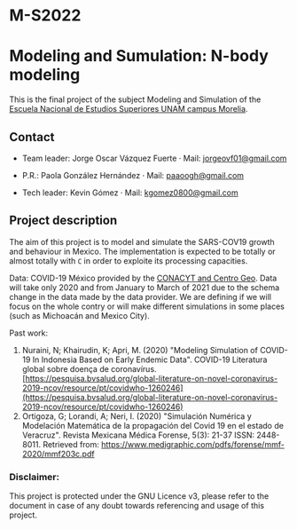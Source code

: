# M-S2022
# Modeling and Sumulation: N-body modeling
This is the final project of the subject Modeling and Simulation of the [Escuela Nacional de Estudios Superiores UNAM campus Morelia](https://www.enesmorelia.unam.mx/).

## Contact

- Team leader: Jorge Oscar Vázquez Fuerte 
     · Mail: jorgeovf01@gmail.com 
     
- P.R.: Paola González Hernández
     · Mail: paaoogh@gmail.com

- Tech leader: Kevin Gómez 
     · Mail: kgomez0800@gmail.com
     


## Project description

The aim of this project is to model and simulate the SARS-COV19 growth and behaviour in Mexico. The implementation is expected to be totally or almost totally with `C` in order to exploite its processing capacities.

Data: COVID-19 México provided by the [CONACYT and Centro Geo](https://datos.covid-19.conacyt.mx/). Data will take only 2020 and from January to March of 2021 due to the schema change in the data made by the data provider. We are defining if we will focus on the whole contry or will make different simulations in some places (such as Michoacán and Mexico City). 

Past work: 
1. Nuraini, N; Khairudin, K; Apri, M. (2020) "Modeling Simulation of COVID-19 In Indonesia Based on Early Endemic Data". COVID-19 Literatura global sobre doença de coronavírus. [https://pesquisa.bvsalud.org/global-literature-on-novel-coronavirus-2019-ncov/resource/pt/covidwho-1260246](https://pesquisa.bvsalud.org/global-literature-on-novel-coronavirus-2019-ncov/resource/pt/covidwho-1260246)
2. Ortigoza, G; Lorandi, A; Neri, I. (2020) "Simulación Numérica y Modelación Matemática de la propagación del Covid 19 en el estado de Veracruz". Revista Mexicana Médica Forense, 5(3): 21-37 ISSN: 2448-8011. Retrieved from: https://www.medigraphic.com/pdfs/forense/mmf-2020/mmf203c.pdf


### Disclaimer: 
This project is protected under the GNU Licence v3, please refer to the document in case of any doubt towards referencing and usage of this project.
